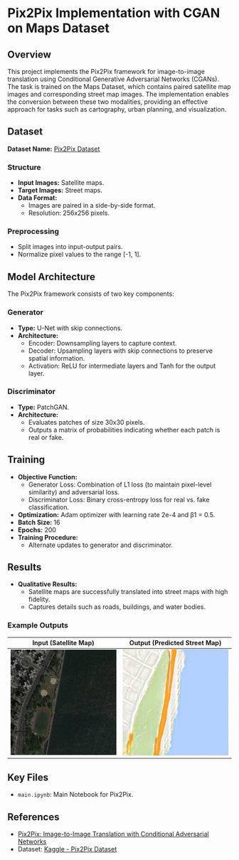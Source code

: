 # Pix2Pix Implementation with CGAN on Maps Dataset

## Overview
This project implements the Pix2Pix framework for image-to-image translation using Conditional Generative Adversarial Networks (CGANs). The task is trained on the Maps Dataset, which contains paired satellite map images and corresponding street map images. The implementation enables the conversion between these two modalities, providing an effective approach for tasks such as cartography, urban planning, and visualization.

## Dataset
**Dataset Name:** [Pix2Pix Dataset](https://www.kaggle.com/datasets/vikramtiwari/pix2pix-dataset?resource=download-directory)

### Structure
- **Input Images:** Satellite maps.
- **Target Images:** Street maps.
- **Data Format:**
  - Images are paired in a side-by-side format.
  - Resolution: 256x256 pixels.

### Preprocessing
- Split images into input-output pairs.
- Normalize pixel values to the range [-1, 1].

## Model Architecture
The Pix2Pix framework consists of two key components:

### Generator
- **Type:** U-Net with skip connections.
- **Architecture:**
  - Encoder: Downsampling layers to capture context.
  - Decoder: Upsampling layers with skip connections to preserve spatial information.
  - Activation: ReLU for intermediate layers and Tanh for the output layer.

### Discriminator
- **Type:** PatchGAN.
- **Architecture:**
  - Evaluates patches of size 30x30 pixels.
  - Outputs a matrix of probabilities indicating whether each patch is real or fake.

## Training
- **Objective Function:**
  - Generator Loss: Combination of L1 loss (to maintain pixel-level similarity) and adversarial loss.
  - Discriminator Loss: Binary cross-entropy loss for real vs. fake classification.
- **Optimization:** Adam optimizer with learning rate 2e-4 and β1 = 0.5.
- **Batch Size:** 16
- **Epochs:** 200
- **Training Procedure:**
  - Alternate updates to generator and discriminator.

## Results
- **Qualitative Results:**
  - Satellite maps are successfully translated into street maps with high fidelity.
  - Captures details such as roads, buildings, and water bodies.

### Example Outputs
| Input (Satellite Map) | Output (Predicted Street Map) |
|-------------------------------|-----------------------------------|
| ![Input](input.png)  | ![Output](output.png)         |




## Key Files
- `main.ipynb`: Main Notebook for Pix2Pix.

## References
- [Pix2Pix: Image-to-Image Translation with Conditional Adversarial Networks](https://arxiv.org/abs/1611.07004)
- Dataset: [Kaggle - Pix2Pix Dataset](https://www.kaggle.com/datasets/vikramtiwari/pix2pix-dataset?resource=download-directory)


